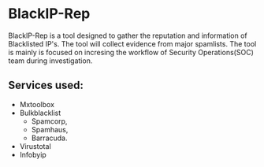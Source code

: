 # BlackIP-Rep
BlackIP-Rep is a tool designed to gather the reputation and information of Blacklisted IP's. The tool will collect evidence from major spamlists. The tool is mainly is focused on incresing the workflow of Security Operations(SOC) team during investigation. 


## Services used:
* Mxtoolbox
* Bulkblacklist
  * Spamcorp,
  * Spamhaus,
  * Barracuda.
* Virustotal
* Infobyip
